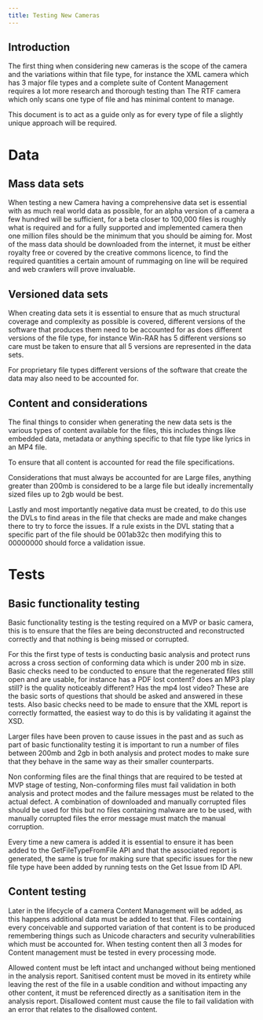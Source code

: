 ```yaml
---
title: Testing New Cameras
---
```


## Introduction

The first thing when considering new cameras is the scope of the camera and the variations within that file type, for instance the XML camera which has 3 major file types and a complete suite of Content Management requires a lot more research and thorough testing than The RTF camera which only scans one type of file and has minimal content to manage.

This document is to act as a guide only as for every type of file a slightly unique approach will be required.

# Data

## Mass data sets

When testing a new Camera having a comprehensive data set is essential with as much real world data as possible, for an alpha version of a camera a few hundred will be sufficient, for a beta closer to 100,000 files is roughly what is required and for a fully supported and implemented camera then one million files should be the minimum that you should be aiming for.
Most of the mass data should be downloaded from the internet, it must be either royalty free or covered by the creative commons licence, to find the required quantities a certain amount of rummaging on line will be required and web crawlers will prove invaluable. 


## Versioned data sets

When creating data sets it is essential to ensure that as much structural coverage and complexity as possible is covered, different versions of the software that produces them need to be accounted for as does different versions of the file type, for instance Win-RAR has 5 different versions so care must be taken to ensure that all 5 versions are represented in the data sets.

For proprietary file types different versions of the software that create the data may also need to be accounted for.

## Content and considerations

The final things to consider when generating the new data sets is the various types of content available for the files, this includes things like embedded data, metadata or anything specific to that file type like lyrics in an MP4 file.

To ensure that all content is accounted for read the file specifications.

Considerations that must always be accounted for are Large files, anything greater than 200mb is considered to be a large file but ideally incrementally sized files up to 2gb would be best.

Lastly and most importantly negative data must be created, to do this use the DVLs to find areas in the file that checks are made and make changes there to try to force the issues.
If a rule exists in the DVL stating that a specific part of the file should be 001ab32c then modifying this to 00000000 should force a validation issue.



# Tests

## Basic functionality testing

Basic functionality testing is the testing required on a MVP or basic camera, this is to ensure that the files are being deconstructed and reconstructed correctly and that nothing is being missed or corrupted.

For this the first type of tests is conducting basic analysis and protect runs across a cross section of conforming data which is under 200 mb in size.
Basic checks need to be conducted to ensure that the regenerated files still open and are usable, for instance has a PDF lost content? does an MP3 play still? is the quality noticeably different? Has the mp4 lost video? These are the basic sorts of questions that should be asked and answered in these tests.
Also basic checks need to be made to ensure that the XML report is correctly formatted, the easiest way to do this is by validating it against the XSD.

Larger files have been proven to cause issues in the past and as such as part of basic functionality testing it is important to run a number of files between 200mb and 2gb in both analysis and protect modes to make sure that they behave in the same way as their smaller counterparts.

Non conforming files are the final things that are required to be tested at MVP stage of testing, Non-conforming files must fail validation in both analysis and protect modes and the failure messages must be related to the actual defect.
A combination of downloaded and manually corrupted files should be used for this but no files containing malware are to be used, with manually corrupted files the error message must match the manual corruption.

Every time a new camera is added it is essential to ensure it has been added to the GetFileTypeFromFile API and that the associated report is generated, the same is true for making sure that specific issues for the new file type have been added by running tests on the Get Issue from ID API.

## Content testing

Later in the lifecycle of a camera Content Management will be added, as this happens additional data must be added to test that.
Files containing every conceivable and supported variation of that content is to be produced remembering things such as Unicode characters and security vulnerabilities which must be accounted for.
When testing content then all 3 modes for Content management must be tested in every processing mode.

Allowed content must be left intact and unchanged without being mentioned in the analysis report.
Sanitised content must be moved in its entirety while leaving the rest of the file in a usable condition and without impacting any other content, it must be referenced directly as a sanitisation item in the analysis report.
Disallowed content must cause the file to fail validation with an error that relates to the disallowed content.

